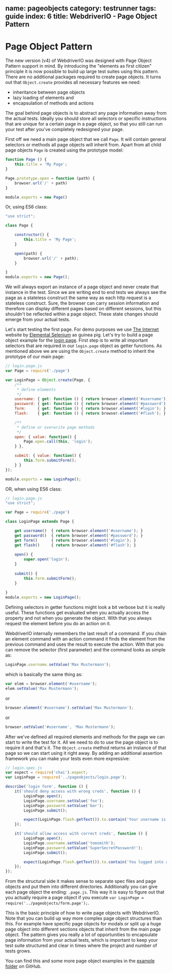 name: pageobjects
category: testrunner
tags: guide
index: 6
title: WebdriverIO - Page Object Pattern
---

Page Object Pattern
===================

The new version (v4) of WebdriverIO was designed with Page Object Pattern support in mind. By introducing the "elements as first citizen" principle it is now possible to build up large test suites using this pattern. There are no additional packages required to create page objects. It turns out that `Object.create` provides all necessary features we need:

- inheritance between page objects
- lazy loading of elements and
- encapsulation of methods and actions

The goal behind page objects is to abstract any page information away from the actual tests. Ideally you should store all selectors or specific instructions that are unique for a certain page in a page object, so that you still can run your test after you've completely redesigned your page.

First off we need a main page object that we call `Page`. It will contain general selectors or methods all page objects will inherit from. Apart from all child page objects `Page` is created using the prototype model:

```js
function Page () {
    this.title = 'My Page';
}

Page.prototype.open = function (path) {
    browser.url('/' + path)
}

module.exports = new Page()
```
Or, using ES6 class:
```js
"use strict";

class Page {

	constructor() {
		this.title = 'My Page';
	}

	open(path) {
		browser.url('/' + path);
	}

}
module.exports = new Page();
```

We will always export an instance of a page object and never create that instance in the test. Since we are writing end to end tests we always see the page as a stateless construct the same way as each http request is a stateless construct. Sure, the browser can carry session information and therefore can display different pages based on different sessions, but this shouldn't be reflected within a page object. These state changes should emerge from your actual tests.

Let's start testing the first page. For demo purposes we use [The Internet](http://the-internet.herokuapp.com) website by [Elemental Selenium](http://elementalselenium.com/) as guinea pig. Let's try to build a page object example for the [login page](http://the-internet.herokuapp.com/login). First step is to write all important selectors that are required in our `login.page` object as getter functions. As mentioned above we are using the `Object.create` method to inherit the prototype of our main page:

```js
// login.page.js
var Page = require('./page')

var LoginPage = Object.create(Page, {
    /**
     * define elements
     */
    username: { get: function () { return browser.element('#username'); } },
    password: { get: function () { return browser.element('#password'); } },
    form:     { get: function () { return browser.element('#login'); } },
    flash:    { get: function () { return browser.element('#flash'); } },

    /**
     * define or overwrite page methods
     */
    open: { value: function() {
        Page.open.call(this, 'login');
    } },

    submit: { value: function() {
        this.form.submitForm();
    } }
});

module.exports = new LoginPage();
```
OR, when using ES6 class:

```js
// login.page.js
"use strict";

var Page = require('./page')

class LoginPage extends Page {

    get username()  { return browser.element('#username'); }
    get password()  { return browser.element('#password'); }
    get form()      { return browser.element('#login'); }
    get flash()     { return browser.element('#flash'); }
    
    open() {
        super.open('login');
    }
    
    submit() {
        this.form.submitForm();
    }
    
}
module.exports = new LoginPage();
```
Defining selectors in getter functions might look a bit verbose but it is really useful. These functions get evaluated when you actually access the property and not when you generate the object. With that you always request the element before you do an action on it.

WebdriverIO internally remembers the last result of a command. If you chain an element command with an action command it finds the element from the previous command and uses the result to execute the action. With that you can remove the selector (first parameter) and the command looks as simple as:

```js
LoginPage.username.setValue('Max Mustermann');
```

which is basically the same thing as:

```js
var elem = browser.element('#username');
elem.setValue('Max Mustermann');
```

or

```js
browser.element('#username').setValue('Max Mustermann');
```

or

```js
browser.setValue('#username', 'Max Mustermann');
```

After we've defined all required elements and methods for the page we can start to write the test for it. All we need to do to use the page object is to require it and that's it. The `Object.create` method returns an instance of that page so we can start using it right away. By adding an additional assertion framework you can make your tests even more expressive:

```js
// login.spec.js
var expect = require('chai').expect;
var LoginPage = require('../pageobjects/login.page');

describe('login form', function () {
    it('should deny access with wrong creds', function () {
        LoginPage.open();
        LoginPage.username.setValue('foo');
        LoginPage.password.setValue('bar');
        LoginPage.submit();

        expect(LoginPage.flash.getText()).to.contain('Your username is invalid!');
    });

    it('should allow access with correct creds', function () {
        LoginPage.open();
        LoginPage.username.setValue('tomsmith');
        LoginPage.password.setValue('SuperSecretPassword!');
        LoginPage.submit();

        expect(LoginPage.flash.getText()).to.contain('You logged into a secure area!');
    });
});
```

From the structural side it makes sense to separate spec files and page objects and put them into different directories. Additionally you can give each page object the ending: `.page.js`. This way it is easy to figure out that you actually require a page object if you execute `var LoginPage = require('../pageobjects/form.page');`.

This is the basic principle of how to write page objects with WebdriverIO. Note that you can build up way more complex page object structures than this. For example have specific page objects for modals or split up a huge page object into different sections objects that inherit from the main page object. The pattern gives you really a lot of opportunities to encapsulate page information from your actual tests, which is important to keep your test suite structured and clear in times where the project and number of tests grows.

You can find this and some more page object examples in the [example folder](https://github.com/webdriverio/webdriverio/tree/master/examples/pageobject) on GitHub.
